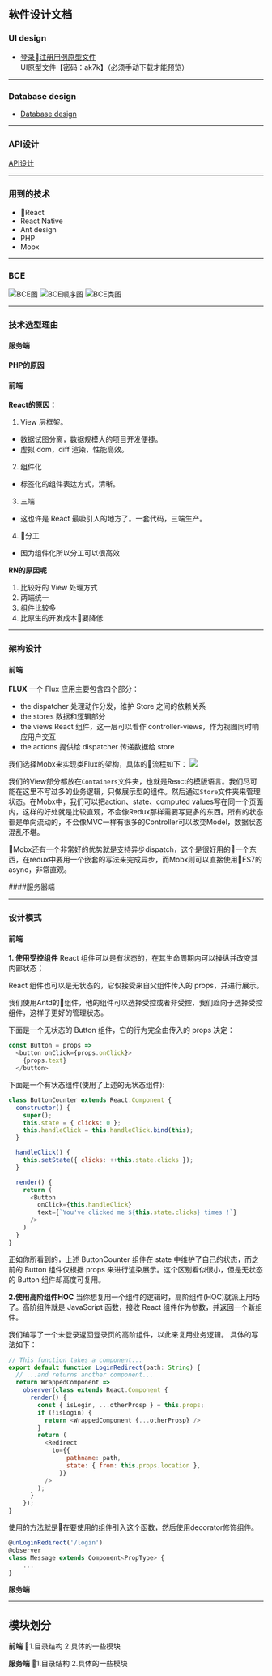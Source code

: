 ## 软件设计文档
### UI design
- [登录注册用例原型文件](https://pan.baidu.com/s/1LtsWomA5lpZ50qMbJgSygg) UI原型文件【密码：ak7k】（必须手动下载才能预览）

---
### Database design
- [Database design](https://github.com/jupiter-sysu/jupiter-be/wiki/Database-Documentation)

---
### API设计
[API设计](https://apizza.net/console/project/d219e15359947f0ce7411b7b91fd5668/browse)

---
### 用到的技术
- React
- React Native
- Ant design
- PHP
- Mobx

---
### BCE
![BCE图](./assets/pics/BCE.png)
![BCE顺序图](./assets/pics/BCE_seq.png)
![BCE类图](./assets/pics/BCE_class.png)

---
### 技术选型理由

#### 服务端
**PHP的原因**


#### 前端
**React的原因：**
1. View 层框架。
- 数据试图分离，数据规模大的项目开发便捷。
- 虚拟 dom，diff 渲染，性能高效。

2. 组件化
- 标签化的组件表达方式，清晰。

3. 三端
- 这也许是 React 最吸引人的地方了。一套代码，三端生产。

4. 分工
- 因为组件化所以分工可以很高效

**RN的原因呢**
1. 比较好的 View 处理方式
2. 两端统一
3. 组件比较多
4. 比原生的开发成本要降低

---
### 架构设计
#### 前端
**FLUX**
一个 Flux 应用主要包含四个部分：
- the dispatcher
处理动作分发，维护 Store 之间的依赖关系
- the stores
数据和逻辑部分
- the views
React 组件，这一层可以看作 controller-views，作为视图同时响应用户交互
- the actions
提供给 dispatcher 传递数据给 store

我们选择Mobx来实现类Flux的架构，具体的流程如下：
![](assets/pics/flow.png)

我们的View部分都放在`Containers`文件夹，也就是React的模版语言。我们尽可能在这里不写过多的业务逻辑，只做展示型的组件。然后通过`Store`文件夹来管理状态。在Mobx中，我们可以把action、state、computed values写在同一个页面内，这样的好处就是比较直观，不会像Redux那样需要写更多的东西。所有的状态都是单向流动的，不会像MVC一样有很多的Controller可以改变Model，数据状态混乱不堪。

Mobx还有一个非常好的优势就是支持异步dispatch，这个是很好用的一个东西，在redux中要用一个嵌套的写法来完成异步，而Mobx则可以直接使用ES7的async，非常直观。

####服务器端

---
### 设计模式
#### 前端
**1. 使用受控组件**
React 组件可以是有状态的，在其生命周期内可以操纵并改变其内部状态；

React 组件也可以是无状态的，它仅接受来自父组件传入的 props，并进行展示。

我们使用Antd的组件，他的组件可以选择受控或者非受控，我们趋向于选择受控组件，这样子更好的管理状态。

下面是一个无状态的 Button 组件，它的行为完全由传入的 props 决定：
```javascript
const Button = props => 
  <button onClick={props.onClick}>
    {props.text}
  </button>
```
下面是一个有状态组件(使用了上述的无状态组件):
```javascript
class ButtonCounter extends React.Component {
  constructor() {
    super();
    this.state = { clicks: 0 };
    this.handleClick = this.handleClick.bind(this);
  }

  handleClick() {
    this.setState({ clicks: ++this.state.clicks });
  }

  render() {
    return (
      <Button
        onClick={this.handleClick}
        text={`You've clicked me ${this.state.clicks} times !`}
      />
    )
  }
}
```
正如你所看到的，上述 ButtonCounter 组件在 state 中维护了自己的状态，而之前的 Button 组件仅根据 props 来进行渲染展示。这个区别看似很小，但是无状态的 Button 组件却高度可复用。

**2.使用高阶组件HOC**
当你想复用一个组件的逻辑时，高阶组件(HOC)就派上用场了。高阶组件就是 JavaScript 函数，接收 React 组件作为参数，并返回一个新组件。

我们编写了一个未登录返回登录页的高阶组件，以此来复用业务逻辑。
具体的写法如下：
```javascript
// This function takes a component...
export default function LoginRedirect(path: String) {
  // ...and returns another component...
  return WrappedComponent =>
    observer(class extends React.Component {
      render() {
        const { isLogin, ...otherProsp } = this.props;
        if (!isLogin) {
          return <WrappedComponent {...otherProsp} />
        }
        return (
          <Redirect
            to={{
                pathname: path,
                state: { from: this.props.location },
              }}
          />
        );
      }
    });
}
```
使用的方法就是在要使用的组件引入这个函数，然后使用decorator修饰组件。
```javascript
@unLoginRedirect('/login')
@observer
class Message extends Component<PropType> {
    ...
}
```

**服务端**

---
## 模块划分
**前端**
1.目录结构
2.具体的一些模块

**服务端**
1.目录结构
2.具体的一些模块